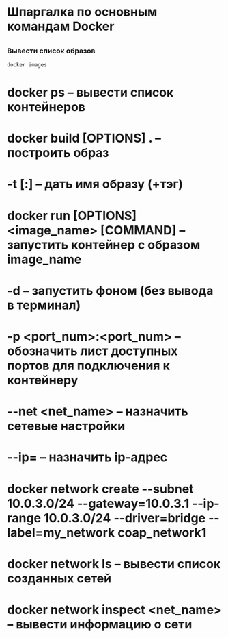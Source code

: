 # Шпаргалка по основным командам Docker

##

### Вывести список образов
```bash
docker images
```

#
# docker ps 				                    – вывести список контейнеров
#
# docker build [OPTIONS] . 	                    – построить образ 
# -t <name>[:<tag>]			                    – дать имя образу (+тэг)
#
# docker run [OPTIONS] <image_name> [COMMAND]   – запустить контейнер с образом image_name 
# -d 						                    – запустить фоном (без вывода в терминал)
# -p <port_num>:<port_num> 	                    –  обозначить лист доступных портов для подключения к контейнеру
#
# --net <net_name> 			                    – назначить сетевые настройки
# --ip=<ip>					                    – назначить ip-адрес
#
# docker network create --subnet 10.0.3.0/24 --gateway=10.0.3.1 --ip-range 10.0.3.0/24 --driver=bridge --label=my_network coap_network1
#
# docker network ls 			                – вывести список созданных сетей
# docker network inspect <net_name>	            – вывести информацию о сети


